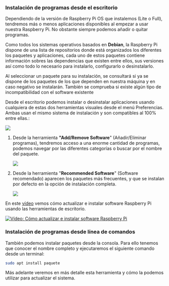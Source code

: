### Instalación de programas desde el escritorio

Dependiendo de la versión de Raspberry Pi OS que instalemos (Lite o Full), tendremos más o menos aplicaciones disponibles al  empezar a usar nuestra Raspberry Pi. No obstante siempre podemos añadir o quitar programas.

Como todos los sistemas operativos basados en **Debian**, la Raspberry Pi dispone de  una lista de repositorios donde está organizados los diferentes los paquetes y aplicaciones, cada uno de estos paquetes contiene información sobres las dependencias que existen entre ellos, sus versiones así como todo lo necesario para instalarlo, configurarlo o desinstalarlo. 

Al seleccionar un paquete para su instalación, se consultará si ya se dispone de los paquetes de los que dependen en nuestra máquina y en caso negativo se instalarán. También se comprueba si existe algún tipo de incompatibilidad con el software existente

Desde el escritorio podemos instalar o desinstalar aplicaciones usando cualquiera de estas dos  herramientas visuales desde el menú Preferencias. Ambas usan el mismo sistema de instalación y son compatibles al 100% entre ellas.:

![](menu_preferencias_add_software.png)


1. Desde la herramienta **"Add/Remove Software**"  (Añadir/Eliminar programas), tendremos acceso a una enorme cantidad de programas, podemos navegar por las diferentes categorías o buscar por el nombre del paquete.

	![](herramienta_add_remove_software.png)

2. Desde la herramienta "**Recommended Software**"  (Software recomendado)  aparecen los paquetes más frecuentes, y que se instalan por defecto en la opción de instalación completa.

	![](herramienta_software_recommend.png)


En este [vídeo](https://drive.google.com/file/d/1c_LRoSGBBeoYAdmiOQ91qIT4NKQxBLS-/view?usp=sharing) vemos cómo actualizar e instalar software Raspberry Pi usando las herramientas de escritorio.

[![Vídeo: Cómo actualizar e instalar software Raspberry Pi](https://img.youtube.com/vi/3eeIHe-NCZs/0.jpg)](https://drive.google.com/file/d/1c_LRoSGBBeoYAdmiOQ91qIT4NKQxBLS-/view?usp=sharing)

### Instalación de programas desde línea de comandos

También podemos instalar paquetes desde la consola. Para ello tenemos que conocer el nombre completo y ejecutaremos el siguiente comando desde un terminal:

```sh
sudo apt install paquete
```

Más adelante veremos en más detalle esta herramienta y cómo la podemos utilizar para actualizar el sistema.
